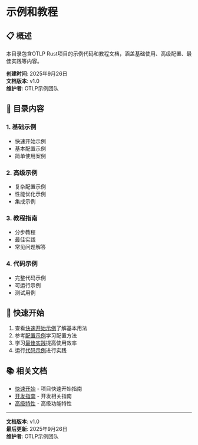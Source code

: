 # 示例和教程

## 📋 概述

本目录包含OTLP Rust项目的示例代码和教程文档，涵盖基础使用、高级配置、最佳实践等内容。

**创建时间**: 2025年9月26日  
**文档版本**: v1.0  
**维护者**: OTLP示例团队  

## 🎯 目录内容

### 1. 基础示例

- 快速开始示例
- 基本配置示例
- 简单使用案例

### 2. 高级示例

- 复杂配置示例
- 性能优化示例
- 集成示例

### 3. 教程指南

- 分步教程
- 最佳实践
- 常见问题解答

### 4. 代码示例

- 完整代码示例
- 可运行示例
- 测试用例

## 🚀 快速开始

1. 查看[快速开始示例](快速开始示例.md)了解基本用法
2. 参考[配置示例](配置示例.md)学习配置方法
3. 学习[最佳实践](最佳实践.md)提高使用效率
4. 运行[代码示例](代码示例.md)进行实践

## 📚 相关文档

- [快速开始](../01_快速开始/README.md) - 项目快速开始指南
- [开发指南](../05_开发指南/README.md) - 开发相关指南
- [高级特性](../06_高级特性/README.md) - 高级功能特性

---

**文档版本**: v1.0  
**最后更新**: 2025年9月26日  
**维护者**: OTLP示例团队
